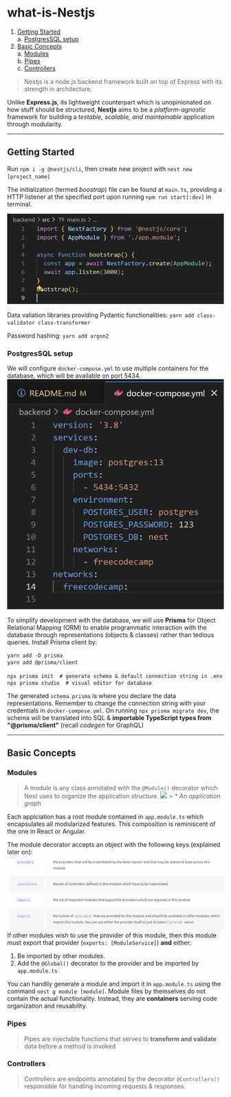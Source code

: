 # what-is-Nestjs

1. [Getting Started](#getting-started)
   <br/> a. [PostgresSQL setup](#postgressql-setup)
2. [Basic Concepts](#basic-concepts)
   <br/>a. [Modules](#modules)
   <br/>b. [Pipes](#pipes)
   <br/>c. [Controllers](#controllers)

> Nestjs is a node.js backend framework built on top of Express with its strength in architecture.

Unlike **Express.js**, its lightweight counterpart which is unopinionated on how stuff should be structured, **Nestjs** aims to be a _platform-agnostic_ framework for building a _testable, scalable, and maintainable_ application through modularity.

---

## Getting Started

Run `npm i -g @nestjs/cli`, then create new project with `nest new [project_name]`

The initialization (termed _boostrap_) file can be found at `main.ts`, providing a HTTP listener at the specified port upon running `npm run start[:dev]` in terminal.

![alt text](README_pics/main.png)

Data valiation libraries providing Pydantic functionalities: `yarn add class-validator class-transformer`

Password hashing: `yarn add argon2`

### PostgresSQL setup

We will configure `docker-compose.yml` to use multiple containers for the database, which will be available on port 5434.
![alt text](README_pics/docker.png)

To simplify development with the database, we will use **Prisma** for Object Relational Mapping (ORM) to enable programmatic interaction with the database through representations (objects & classes) rather than tedious queries. Install Prisma client by:

```command
yarn add -D prisma
yarn add @prisma/client

npx prisma init  # generate schema & default connection string in .env
npx prisma studio  # visual editor for database
```

The generated `schema.prisma` is where you declare the data representations. Remember to change the connection string with your credentials in `docker-compose.yml`. On running `npx prisma migrate dev`, the schema will be translated into SQL & **importable TypeScript types from "@prisma/client"** (recall _codegen_ for GraphQL)

---

## Basic Concepts

### Modules

> A module is any class annotated with the `@Module()` decorator which Nest uses to organize the application structure.
> <img src="https://docs.nestjs.com/assets/Modules_1.png"> > _\* An application graph_

Each applciation has a root module contained in `app.module.ts` which encapsulates all modularized features. This composition is reminiscent of the one in React or Angular.

The module decorator accepts an object with the following keys (explained later on):
![alt text](README_pics/module.png)
If other modules wish to use the provider of this module, then this module must export that provider (`exports: [ModuleService]`) **and** either:

1. Be imported by other modules.
2. Add the `@Global()` decorator to the provider and be imported by `app.module.ts`

You can handily generate a module and import it in `app.module.ts` using the command `nest g module [module]`. Module files by themselves do not contain the actual functionality. Instead, they are **containers** serving code organization and reusability.

### Pipes

> Pipes are injectable functions that serves to **transform and validate** data before a method is invoked

### Controllers

> Controllers are endpoints annotated by the decorator `@Controllers()` responsible for handling incoming requests & responses.
